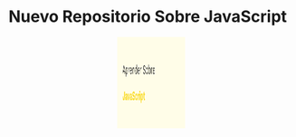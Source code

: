 # Nuevo Repositorio Sobre JavaScript

<div align="center" id="madewithlua">
    <img src="https://github.com/Not-Minimal/JavaScript/blob/main/Portada.png" width="120", height="161">
</div>